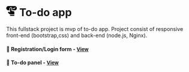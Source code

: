 # <span><img src="./front-end/pictures/booking.png" alt=to-do style="height: 1em;"></span> To-do app 

This fullstack project is mvp of to-do app. Project consist of responsive front-end (bootstrap,css) and back-end (node.js, Nginx).

<h4>🔹 Registration/Login form - <a href="https://simonakom.github.io/todo-list-app/front-end/index.html" style="font-size:small;">View</a><h4>
<h4>🔹 To-do panel - <a href="https://simonakom.github.io/todo-list-app/front-end/todos.html" style="font-size:small;">View</a><h4>






